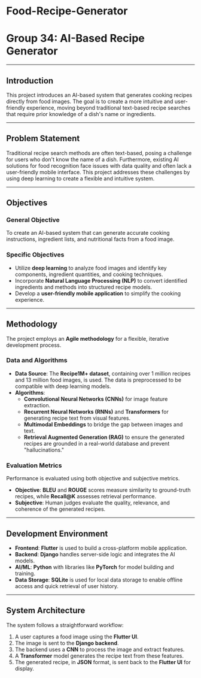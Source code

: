 # Food-Recipe-Generator
# Group 34: AI-Based Recipe Generator

---

## Introduction
This project introduces an AI-based system that generates cooking recipes directly from food images. The goal is to create a more intuitive and user-friendly experience, moving beyond traditional text-based recipe searches that require prior knowledge of a dish's name or ingredients.

---

## Problem Statement
Traditional recipe search methods are often text-based, posing a challenge for users who don't know the name of a dish. Furthermore, existing AI solutions for food recognition face issues with data quality and often lack a user-friendly mobile interface. This project addresses these challenges by using deep learning to create a flexible and intuitive system.

---

## Objectives
### General Objective
To create an AI-based system that can generate accurate cooking instructions, ingredient lists, and nutritional facts from a food image.

### Specific Objectives
* Utilize **deep learning** to analyze food images and identify key components, ingredient quantities, and cooking techniques.
* Incorporate **Natural Language Processing (NLP)** to convert identified ingredients and methods into structured recipe models.
* Develop a **user-friendly mobile application** to simplify the cooking experience.

---

## Methodology
The project employs an **Agile methodology** for a flexible, iterative development process.

### Data and Algorithms
* **Data Source**: The **Recipe1M+ dataset**, containing over 1 million recipes and 13 million food images, is used. The data is preprocessed to be compatible with deep learning models.
* **Algorithms**:
    * **Convolutional Neural Networks (CNNs)** for image feature extraction.
    * **Recurrent Neural Networks (RNNs)** and **Transformers** for generating recipe text from visual features.
    * **Multimodal Embeddings** to bridge the gap between images and text.
    * **Retrieval Augmented Generation (RAG)** to ensure the generated recipes are grounded in a real-world database and prevent "hallucinations."

### Evaluation Metrics
Performance is evaluated using both objective and subjective metrics.
* **Objective**: **BLEU** and **ROUGE** scores measure similarity to ground-truth recipes, while **Recall@K** assesses retrieval performance.
* **Subjective**: Human judges evaluate the quality, relevance, and coherence of the generated recipes.

---

## Development Environment
* **Frontend**: **Flutter** is used to build a cross-platform mobile application.
* **Backend**: **Django** handles server-side logic and integrates the AI models.
* **AI/ML**: **Python** with libraries like **PyTorch** for model building and training.
* **Data Storage**: **SQLite** is used for local data storage to enable offline access and quick retrieval of user history.

---

## System Architecture
The system follows a straightforward workflow:
1.  A user captures a food image using the **Flutter UI**.
2.  The image is sent to the **Django backend**.
3.  The backend uses a **CNN** to process the image and extract features.
4.  A **Transformer** model generates the recipe text from these features.
5.  The generated recipe, in **JSON** format, is sent back to the **Flutter UI** for display.
